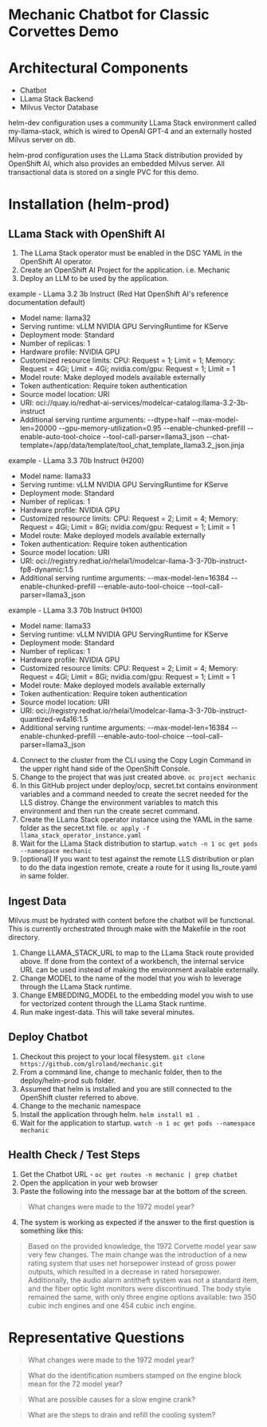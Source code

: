 # Mechanic Chatbot for Classic Corvettes Demo

# Architectural Components
- Chatbot
- LLama Stack Backend
- Milvus Vector Database

helm-dev configuration uses a community LLama Stack environment called my-llama-stack, which is wired to OpenAI GPT-4 and an externally hosted Milvus server on db.

helm-prod configuration uses the LLama Stack distribution provided by OpenShift AI, which also provides an embedded Milvus server.  All transactional data is stored on a single PVC for this demo.

# Installation (helm-prod)

## LLama Stack with OpenShift AI

1. The LLama Stack operator must be enabled in the DSC YAML in the OpenShift AI operator.
2. Create an OpenShift AI Project for the application.  i.e. Mechanic
3. Deploy an LLM to be used by the application. 

example - LLama 3.2 3b Instruct (Red Hat OpenShift AI's reference documentation default)
- Model name: llama32
- Serving runtime: vLLM NVIDIA GPU ServingRuntime for KServe
- Deployment mode: Standard
- Number of replicas: 1
- Hardware profile: NVIDIA GPU
- Customized resource limits:  CPU: Request = 1; Limit = 1; Memory: Request = 4Gi; Limit = 4Gi; nvidia.com/gpu: Request = 1; Limit = 1
- Model route: Make deployed models available externally
- Token authentication: Require token authentication
- Source model location: URI
- URI: oci://quay.io/redhat-ai-services/modelcar-catalog:llama-3.2-3b-instruct
- Additional serving runtime arguments:
--dtype=half
--max-model-len=20000
--gpu-memory-utilization=0.95
--enable-chunked-prefill
--enable-auto-tool-choice
--tool-call-parser=llama3_json
--chat-template=/app/data/template/tool_chat_template_llama3.2_json.jinja

example - LLama 3.3 70b Instruct (H200)
- Model name: llama33
- Serving runtime: vLLM NVIDIA GPU ServingRuntime for KServe
- Deployment mode: Standard
- Number of replicas: 1
- Hardware profile: NVIDIA GPU
- Customized resource limits:  CPU: Request = 2; Limit = 4; Memory: Request = 4Gi; Limit = 8Gi; nvidia.com/gpu: Request = 1; Limit = 1
- Model route: Make deployed models available externally
- Token authentication: Require token authentication
- Source model location: URI
- URI: oci://registry.redhat.io/rhelai1/modelcar-llama-3-3-70b-instruct-fp8-dynamic:1.5
- Additional serving runtime arguments:
--max-model-len=16384
--enable-chunked-prefill
--enable-auto-tool-choice
--tool-call-parser=llama3_json

example - LLama 3.3 70b Instruct (H100)
- Model name: llama33
- Serving runtime: vLLM NVIDIA GPU ServingRuntime for KServe
- Deployment mode: Standard
- Number of replicas: 1
- Hardware profile: NVIDIA GPU
- Customized resource limits:  CPU: Request = 2; Limit = 4; Memory: Request = 4Gi; Limit = 8Gi; nvidia.com/gpu: Request = 1; Limit = 1
- Model route: Make deployed models available externally
- Token authentication: Require token authentication
- Source model location: URI
- URI: oci://registry.redhat.io/rhelai1/modelcar-llama-3-3-70b-instruct-quantized-w4a16:1.5
- Additional serving runtime arguments:
--max-model-len=16384
--enable-chunked-prefill
--enable-auto-tool-choice
--tool-call-parser=llama3_json

4. Connect to the cluster from the CLI using the Copy Login Command in the upper right hand side of the OpenShift Console.
5. Change to the project that was just created above.   `oc project mechanic`
6. In this GitHub project under deploy/ocp, secret.txt contains environment variables and a command needed to create the secret needed for the LLS distroy.  Change the environment variables to match this environment and then run the create secret command.
7. Create the LLama Stack operator instance using the YAML in the same folder as the secret.txt file.  `oc apply -f llama_stack_operator_instance.yaml`
8. Wait for the LLama Stack distribution to startup.  `watch -n 1 oc get pods --namespace mechanic`
9. [optional] If you want to test against the remote LLS distribution or plan to do the data ingestion remote, create a route for it using lls_route.yaml in same folder.

## Ingest Data

Milvus must be hydrated with content before the chatbot will be functional.  This is currently orchestrated through make with the Makefile in the root directory.

1. Change LLAMA_STACK_URL to map to the LLama Stack route provided above.  If done from the context of a workbench, the internal service URL can be used instead of making the environment available externally.
2. Change MODEL to the name of the model that you wish to leverage through the LLama Stack runtime.
3. Change EMBEDDING_MODEL to the embedding model you wish to use for vectorized content through the LLama Stack runtime.
4. Run make ingest-data.  This will take several minutes.

## Deploy Chatbot

1. Checkout this project to your local filesystem.  `git clone https://github.com/glroland/mechanic.git`
2. From a command line, change to mechanic folder, then to the deploy/helm-prod sub folder.
3. Assumed that helm is installed and you are still connected to the OpenShift cluster referred to above.
4. Change to the mechanic namespace
5. Install the application through helm.  `helm install m1 .`
6. Wait for the application to startup.  `watch -n 1 oc get pods --namespace mechanic`

## Health Check / Test Steps

1. Get the Chatbot URL - `oc get routes -n mechanic | grep chatbot`
2. Open the application in your web browser
3. Paste the following into the message bar at the bottom of the screen.

> What changes were made to the 1972 model year?

4. The system is working as expected if the answer to the first question is something like this:

> Based on the provided knowledge, the 1972 Corvette model year saw very few changes. The main change was the introduction of a new rating system that uses net horsepower instead of gross power outputs, which resulted in a decrease in rated horsepower. Additionally, the audio alarm antitheft system was not a standard item, and the fiber optic light monitors were discontinued. The body style remained the same, with only three engine options available: two 350 cubic inch engines and one 454 cubic inch engine.

# Representative Questions

> What changes were made to the 1972 model year?

> What do the identification numbers stamped on the engine block mean for the 72 model year?

> What are possible causes for a slow engine crank?

> What are the steps to drain and refill the cooling system?
